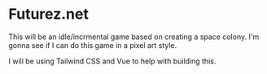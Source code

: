 # Futurez.net

This will be an idle/incrmental game based on creating a space colony. I'm gonna see if I can do this game in a pixel art style.

I will be using Tailwind CSS and Vue to help with building this.
